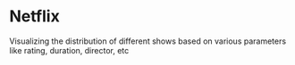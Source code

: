 # Netflix
Visualizing the distribution of different shows based on various parameters like rating, duration, director, etc
